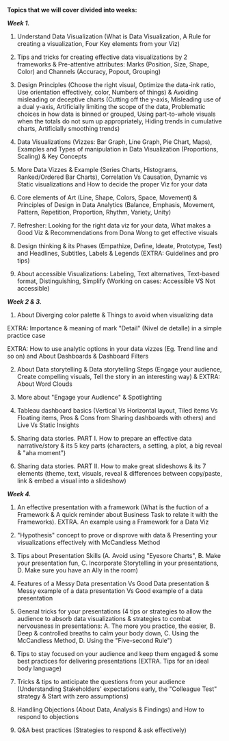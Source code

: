 **Topics that we will cover divided into weeks:**

_**Week 1.**_ 

1. Understand Data Visualization (What is Data Visualization, A Rule for creating a visualization, Four Key elements from your Viz)

2. Tips and tricks for creating effective data visualizations by 2 frameworks & Pre-attentive attributes: Marks (Position, Size, Shape, Color) and Channels (Accuracy, Popout, Grouping)

3. Design Principles (Choose the right visual, Optimize the data-ink ratio, Use orientation effectively, color, Numbers of things) & Avoiding misleading or deceptive charts (Cutting off the y-axis, Misleading use of a dual y-axis, Artificially limiting the scope of the data, Problematic choices in how data is binned or grouped, Using part-to-whole visuals when the totals do not sum up appropriately, Hiding trends in cumulative charts, Artificially smoothing trends)

4. Data Visualizations (Vizzes: Bar Graph, Line Graph, Pie Chart, Maps), Examples and Types of manipulation in Data Visualization (Proportions, Scaling) & Key Concepts

5. More Data Vizzes & Example (Series Charts, Histograms, Ranked/Ordered Bar Charts), Correlation Vs Causation, Dynamic vs Static visualizations and How to decide the proper Viz for your data

6. Core elements of Art (Line, Shape, Colors, Space, Movement) & Principles of Design in Data Analytics (Balance, Emphasis, Movement, Pattern, Repetition, Proportion, Rhythm, Variety, Unity)

7. Refresher: Looking for the right data viz for your data, What makes a Good Viz & Recommendations from Dona Wong to get effective visuals

8. Design thinking & its Phases (Empathize, Define, Ideate, Prototype, Test) and Headlines, Subtitles, Labels & Legends (EXTRA: Guidelines and pro tips)

9. About accessible Visualizations: Labeling, Text alternatives, Text-based format, Distinguishing, Simplify (Working on cases: Accessible VS Not accessible)

_**Week 2 & 3.**_ 

1. About Diverging color palette & Things to avoid when visualizing data

EXTRA: Importance & meaning of mark "Detail" (Nivel de detalle) in a simple practice case

EXTRA: How to use analytic options in your data vizzes (Eg. Trend line and so on) and About Dashboards & Dashboard Filters

2. About Data storytelling & Data storytelling Steps (Engage your audience, Create compelling visuals, Tell the story in an interesting way) & EXTRA: About Word Clouds

3. More about "Engage your Audience" & Spotlighting

4. Tableau dashboard basics (Vertical Vs Horizontal layout, Tiled items Vs Floating items, Pros & Cons from Sharing dashboards with others) and Live Vs Static Insights

5. Sharing data stories. PART I. How to prepare an effective data narrative/story & its 5 key parts (characters, a setting, a plot, a big reveal & "aha moment")

6. Sharing data stories. PART II. How to make great slideshows & its 7 elements (theme, text, visuals, reveal & differences between copy/paste, link & embed a visual into a slideshow)

_**Week 4.**_ 

1. An effective presentation with a framework (What is the fuction of a Framework & A quick reminder about Business Task to relate it with the Frameworks). EXTRA. An example using a Framework for a Data Viz

2. "Hypothesis" concept to prove or disprove with data & Presenting your visualizations effectively with McCandless Method

3. Tips about Presentation Skills (A. Avoid using "Eyesore Charts", B. Make your presentation fun, C. Incorporate Storytelling in your presentations, D. Make sure you have an Ally in the room)

4. Features of a Messy Data presentation Vs Good Data presentation & Messy example of a data presentation Vs Good example of a data presentation

5. General tricks for your presentations (4 tips or strategies to allow the audience to absorb data visualizations & strategies to combat nervousness in presentations: A. The more you practice, the easier, B. Deep & controlled breaths to calm your body down, C. Using the McCandless Method, D. Using the "Five-second Rule")

6. Tips to stay focused on your audience and keep them engaged & some best practices for delivering presentations (EXTRA. Tips for an ideal body language)

7. Tricks & tips to anticipate the questions from your audience (Understanding Stakeholders' expectations early, the "Colleague Test" strategy & Start with zero assumptions)

8. Handling Objections (About Data, Analysis & Findings) and How to respond to objections

9. Q&A best practices (Strategies to respond & ask effectively)
